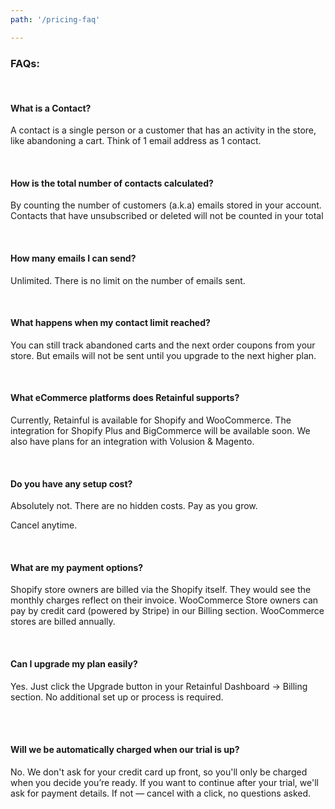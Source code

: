 ```yaml
---
path: '/pricing-faq'

---
```



<div className="included-faq-block">

### FAQs:
    
<row className="justify-content-center">

<column size="6">

<div className="faq-wrapper">

<br>

#### What is a Contact?
A contact is a single person or a customer that has an activity in the store, like abandoning a cart. Think of 1 email address as 1 contact. 

<br>

#### How is the total number of contacts calculated?

By counting the number of customers (a.k.a) emails stored in your account. Contacts that have unsubscribed or deleted will not be counted in your total

<br>

#### How many emails I can send?

Unlimited. There is no limit on the number of emails sent. 

<br>

#### What happens when my contact limit reached?

You can still track abandoned carts and the next order coupons from your store. But emails will not be sent until you upgrade to the next higher plan.

<br>

#### What eCommerce platforms does Retainful supports?
Currently, Retainful is available for Shopify and WooCommerce. The integration for Shopify Plus and BigCommerce will be available soon. We also have plans for an integration with Volusion & Magento.
  
</div>
</column>
<column size="6">
<div className="faq-wrapper">

<br>

#### Do you have any setup cost?

Absolutely not. There are no hidden costs. <span style="display:none;">No annual contracts or commitments.</span> Pay as you grow.

Cancel anytime.

<br>

#### What are my payment options?

Shopify store owners are billed via the Shopify itself. They would see the monthly charges reflect on their invoice. WooCommerce Store owners can pay by credit card (powered by Stripe) in our Billing section. WooCommerce stores are billed annually.

<br>

#### Can I upgrade my plan easily?
Yes. Just click the Upgrade button in your Retainful Dashboard -> Billing section. No additional set up or process is required.

<br>

<span style="display:none;">

#### Can I continue to use the free version ?
Yes. You can continue to use Retainful free version with the limited set of features.

</span>

<br>

#### Will we be automatically charged when our trial is up?
No. We don't ask for your credit card up front, so you'll only be charged when you decide you’re ready. If you want to continue after your trial, we'll ask for payment details. If not — cancel with a click, no questions asked.


</div>
</column>
</row>
</div>